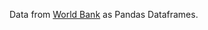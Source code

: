 Data from <a href="https://databank.worldbank.org/source/world-development-indicators">World Bank</a> as Pandas Dataframes.
